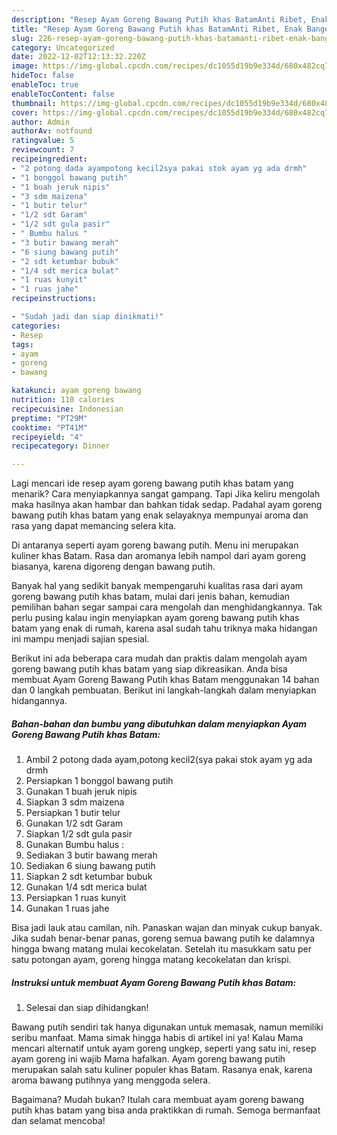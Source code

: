 ```yaml
---
description: "Resep Ayam Goreng Bawang Putih khas BatamAnti Ribet, Enak Banget"
title: "Resep Ayam Goreng Bawang Putih khas BatamAnti Ribet, Enak Banget"
slug: 226-resep-ayam-goreng-bawang-putih-khas-batamanti-ribet-enak-banget
category: Uncategorized
date: 2022-12-02T12:13:32.220Z
image: https://img-global.cpcdn.com/recipes/dc1055d19b9e334d/680x482cq70/ayam-goreng-bawang-putih-khas-batam-foto-resep-utama.jpg
hideToc: false
enableToc: true
enableTocContent: false
thumbnail: https://img-global.cpcdn.com/recipes/dc1055d19b9e334d/680x482cq70/ayam-goreng-bawang-putih-khas-batam-foto-resep-utama.jpg
cover: https://img-global.cpcdn.com/recipes/dc1055d19b9e334d/680x482cq70/ayam-goreng-bawang-putih-khas-batam-foto-resep-utama.jpg
author: Admin
authorAv: notfound
ratingvalue: 5
reviewcount: 7
recipeingredient:
- "2 potong dada ayampotong kecil2sya pakai stok ayam yg ada drmh"
- "1 bonggol bawang putih"
- "1 buah jeruk nipis"
- "3 sdm maizena"
- "1 butir telur"
- "1/2 sdt Garam"
- "1/2 sdt gula pasir"
- " Bumbu halus "
- "3 butir bawang merah"
- "6 siung bawang putih"
- "2 sdt ketumbar bubuk"
- "1/4 sdt merica bulat"
- "1 ruas kunyit"
- "1 ruas jahe"
recipeinstructions:

- "Sudah jadi dan siap dinikmati!"
categories:
- Resep
tags:
- ayam
- goreng
- bawang

katakunci: ayam goreng bawang 
nutrition: 110 calories
recipecuisine: Indonesian
preptime: "PT29M"
cooktime: "PT41M"
recipeyield: "4"
recipecategory: Dinner

---
```



Lagi mencari ide resep ayam goreng bawang putih khas batam yang menarik? Cara menyiapkannya sangat gampang. Tapi Jika keliru mengolah maka hasilnya akan hambar dan bahkan tidak sedap. Padahal ayam goreng bawang putih khas batam yang enak selayaknya mempunyai aroma dan rasa yang dapat memancing selera kita.


Di antaranya seperti ayam goreng bawang putih. Menu ini merupakan kuliner khas Batam. Rasa dan aromanya lebih nampol dari ayam goreng biasanya, karena digoreng dengan bawang putih.

Banyak hal yang sedikit banyak mempengaruhi kualitas rasa dari ayam goreng bawang putih khas batam, mulai dari jenis bahan, kemudian pemilihan bahan segar sampai cara mengolah dan menghidangkannya. Tak perlu pusing kalau ingin menyiapkan ayam goreng bawang putih khas batam yang enak di rumah, karena asal sudah tahu triknya maka hidangan ini mampu menjadi sajian spesial.


Berikut ini ada beberapa cara mudah dan praktis dalam mengolah ayam goreng bawang putih khas batam yang siap dikreasikan. Anda bisa membuat Ayam Goreng Bawang Putih khas Batam menggunakan 14 bahan dan 0 langkah pembuatan. Berikut ini langkah-langkah dalam menyiapkan hidangannya.

<!--inarticleads1-->

##### Bahan-bahan dan bumbu yang dibutuhkan dalam menyiapkan Ayam Goreng Bawang Putih khas Batam:

1. Ambil 2 potong dada ayam,potong kecil2(sya pakai stok ayam yg ada drmh
1. Persiapkan 1 bonggol bawang putih
1. Gunakan 1 buah jeruk nipis
1. Siapkan 3 sdm maizena
1. Persiapkan 1 butir telur
1. Gunakan 1/2 sdt Garam
1. Siapkan 1/2 sdt gula pasir
1. Gunakan  Bumbu halus :
1. Sediakan 3 butir bawang merah
1. Sediakan 6 siung bawang putih
1. Siapkan 2 sdt ketumbar bubuk
1. Gunakan 1/4 sdt merica bulat
1. Persiapkan 1 ruas kunyit
1. Gunakan 1 ruas jahe


Bisa jadi lauk atau camilan, nih. Panaskan wajan dan minyak cukup banyak. Jika sudah benar-benar panas, goreng semua bawang putih ke dalamnya hingga bwang matang mulai kecokelatan. Setelah itu masukkam satu per satu potongan ayam, goreng hingga matang kecokelatan dan krispi. 

<!--inarticleads2-->

##### Instruksi untuk membuat Ayam Goreng Bawang Putih khas Batam:


1. Selesai dan siap dihidangkan!

Bawang putih sendiri tak hanya digunakan untuk memasak, namun memiliki seribu manfaat. Mama simak hingga habis di artikel ini ya! Kalau Mama mencari alternatif untuk ayam goreng ungkep, seperti yang satu ini, resep ayam goreng ini wajib Mama hafalkan. Ayam goreng bawang putih merupakan salah satu kuliner populer khas Batam. Rasanya enak, karena aroma bawang putihnya yang menggoda selera. 

Bagaimana? Mudah bukan? Itulah cara membuat ayam goreng bawang putih khas batam yang bisa anda praktikkan di rumah. Semoga bermanfaat dan selamat mencoba!
